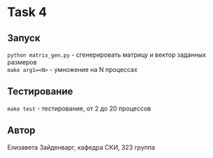 # Task 4

## Запуск

`python matrix_gen.py` - сгенерировать матрицу и вектор заданных размеров    
`make arg1=<N>` - умножение на N процессах

## Тестирование

`make test` - тестирование, от 2 до 20 процессов

## Автор

Елизавета Зайденварг, кафедра СКИ, 323 группа